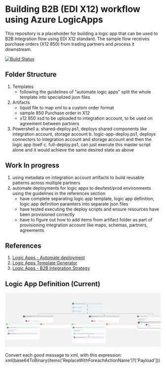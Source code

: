 # Building B2B (EDI X12) workflow using Azure LogicApps

This repository is a placeholder for building a logic app that can be used to B2B Integration flow using EDI X12 standard. The sample flow receives purchase orders (X12 850) from trading partners and process it downstream.

[![Build Status](https://sdrk.visualstudio.com/LogicApps-EDIX12/_apis/build/status/saikovvuri.LogicApps-EDIX12?branchName=master)](https://sdrk.visualstudio.com/LogicApps-EDIX12/_build/latest?definitionId=56&branchName=master)

## Folder Structure

1. Templates
    - following the guidelines of "automate logic apps" split the whole template into specialized json files
2. Artifacts
    - liquid file to map xml to a custom order format
    - sample 850 Purchase order in X12
    - x12 850 xsd to be uploaded to integration account, to be used on agreement between partners
3. Powershell
    a. shared-deploy.ps1, deploys shared components like integration account, storage account
    b. logic-app-deploy.ps1, deploys connectors to integration account and storage account and then the logic app itself
    c. full-deploy.ps1, can just execute this master script alone and it would achieve the same desired state as above

## Work In progress

1. using metadata on integration account artifacts to build reusable patterns across multiple partners
2. automate deployments for logic apps to dev/test/prod environments using the guidelines in the references section
    - have complete separating logic app template, logic app definition, logic app definition paramters into separate json files
    - have tested executing the deploy scripts and ensure resources have been provisioned correctly
    - have to figure out how to add items from artifact folder as part of provisioning integration account like maps, schemas, partners, agreements

## References

1. [Logic Apps - Automate deployment](https://github.com/Azure-Samples/azure-logic-apps-deployment-samples)
2. [Logic Apps Template Generator](https://github.com/jeffhollan/LogicAppTemplateCreator)
3. [Logic Apps - B2B Integration Strategy](https://github.com/Azure/logicapps/blob/master/articles/microsoft-integration-with-azure-logic-apps.pdf)

## Logic App Definition (Current)

<img src="media/LogicAppDefinition.png" alt="Designer View" />

Convert each good message to xml, with this expression:
xml(base64ToBinary(items('ReplaceWithForeachActionName')?['Payload']))